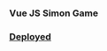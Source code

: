 ### Vue JS Simon Game



### [Deployed](https://TahaHalniyazov.github.io/vuejs-simon-game/ "Click to see deployed!")
